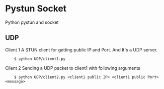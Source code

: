 # Pystun Socket
Python pystun and socket

UDP
---
  Client 1
    A STUN client for getting public IP and Port. And It's a UDP server.
    
    
        $ python UDP/client1.py
      
  Client 2
    Sending a UDP packet to client1 with following arguments
    
    
        $ python UDP/client2.py <client1 public IP> <client1 public Port> <message>

